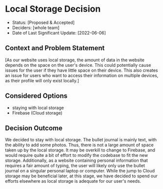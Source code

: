 # Local Storage Decision

* Status: [Proposed & Accepted] <!-- optional -->
* Deciders: [whole team] <!-- optional -->
* Date of Last Significant Update: [2022-06-06] <!-- optional -->

## Context and Problem Statement
[As our website uses local storage, the amount of data in the website depends on the space on the user's device. This could potentially cause issues for the user if they
have little space on their device. This also creates an issue for users who want to access their information on multiple devices, as their profile will only exist locally.]

## Considered Options
* staying with local storage
* Firebase (Cloud storage)


## Decision Outcome
We decided to stay with local storage. The bullet journal is mainly text, with the ability to add some photos. Thus, there is not a large amount of space taken up by the
local storage. It may be overkill to change to Firebase, and would require quite a bit of effort to modify the codebase to fit the new storage. Additionally, as a website
containing personal information that requires a fair amount of typing, the user will likely only use the bullet journal on a singular personal laptop or computer. While
the jump to Cloud storage may be beneficial later, at this stage, we have decided to spend our efforts elsewhere as local storage is adequate for our user's needs. 
